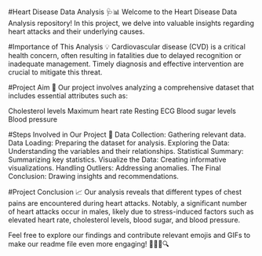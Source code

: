#Heart Disease Data Analysis 🩺📊
Welcome to the Heart Disease Data Analysis repository! In this project, we delve into valuable insights regarding heart attacks and their underlying causes.

#Importance of This Analysis 💡
Cardiovascular disease (CVD) is a critical health concern, often resulting in fatalities due to delayed recognition or inadequate management. Timely diagnosis and effective intervention are crucial to mitigate this threat.

#Project Aim 🎯
Our project involves analyzing a comprehensive dataset that includes essential attributes such as:

Cholesterol levels
Maximum heart rate
Resting ECG
Blood sugar levels
Blood pressure

#Steps Involved in Our Project 📝
Data Collection: Gathering relevant data.
Data Loading: Preparing the dataset for analysis.
Exploring the Data: Understanding the variables and their relationships.
Statistical Summary: Summarizing key statistics.
Visualize the Data: Creating informative visualizations.
Handling Outliers: Addressing anomalies.
The Final Conclusion: Drawing insights and recommendations.

#Project Conclusion 📈
Our analysis reveals that different types of chest pains are encountered during heart attacks. Notably, a significant number of heart attacks occur in males, likely due to stress-induced factors such as elevated heart rate, cholesterol levels, blood sugar, and blood pressure.

Feel free to explore our findings and contribute relevant emojis and GIFs to make our readme file even more engaging! 🚀👨‍⚕️🔍
